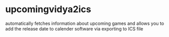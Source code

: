 # upcomingvidya2ics
automatically fetches information about upcoming games and allows you to add the release date to calender software via exporting to ICS file
